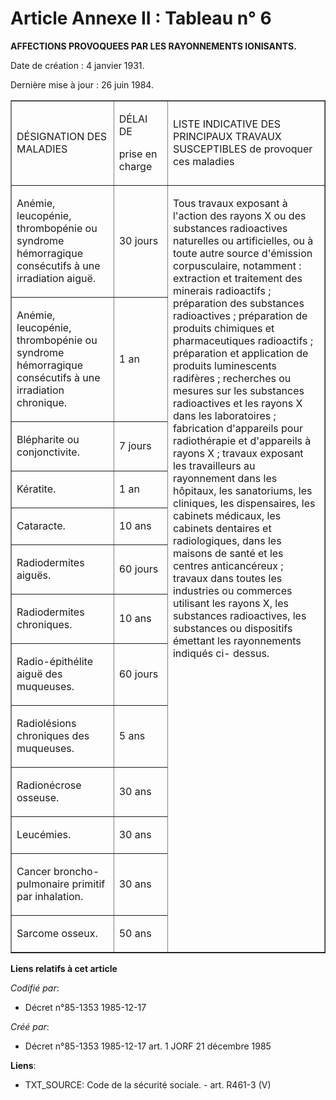 # Article Annexe II : Tableau n° 6

**AFFECTIONS PROVOQUEES PAR LES RAYONNEMENTS IONISANTS.**

Date de création : 4 janvier 1931. 

Dernière mise à jour : 26 juin 1984. 
<table align="center" border="1" cellpadding="0" cellspacing="0">
  <tbody>
    <tr>
      <td width="185">

DÉSIGNATION DES MALADIES

</td>
      <td width="86">

DÉLAI DE

prise en charge

</td>
      <td width="337">

LISTE INDICATIVE DES PRINCIPAUX TRAVAUX SUSCEPTIBLES de provoquer ces maladies

</td>
    </tr>
    <tr>
      <td valign="top" width="185">

Anémie, leucopénie, thrombopénie ou syndrome hémorragique consécutifs à une irradiation aiguë.

</td>
      <td width="86">

30 jours

</td>
      <td rowspan="13" valign="top" width="337">

Tous travaux exposant à l'action des rayons X ou des substances radioactives naturelles ou artificielles, ou à toute autre
source d'émission corpusculaire, notamment : extraction et traitement des minerais radioactifs ; préparation des substances
radioactives ; préparation de produits chimiques et pharmaceutiques radioactifs ; préparation et application de produits
luminescents radifères ; recherches ou mesures sur les substances radioactives et les rayons X dans les laboratoires ;
fabrication d'appareils pour radiothérapie et d'appareils à rayons X ; travaux exposant les travailleurs au rayonnement dans
les hôpitaux, les sanatoriums, les cliniques, les dispensaires, les cabinets médicaux, les cabinets dentaires et
radiologiques, dans les maisons de santé et les centres anticancéreux ; travaux dans toutes les industries ou commerces
utilisant les rayons X, les substances radioactives, les substances ou dispositifs émettant les rayonnements indiqués ci-
dessus. 

</td>
    </tr>
    <tr>
      <td valign="top" width="185">

Anémie, leucopénie, thrombopénie ou syndrome hémorragique consécutifs à une irradiation chronique.

</td>
      <td width="86">

1 an

</td>
    </tr>
    <tr>
      <td valign="top" width="185">

Blépharite ou conjonctivite.

</td>
      <td width="86">

7 jours

</td>
    </tr>
    <tr>
      <td valign="top" width="185">

Kératite.

</td>
      <td width="86">

1 an

</td>
    </tr>
    <tr>
      <td valign="top" width="185">

Cataracte.

</td>
      <td width="86">

10 ans

</td>
    </tr>
    <tr>
      <td valign="top" width="185">

Radiodermites aiguës.

</td>
      <td width="86">

60 jours

</td>
    </tr>
    <tr>
      <td valign="top" width="185">

Radiodermites chroniques.

</td>
      <td width="86">

10 ans

</td>
    </tr>
    <tr>
      <td valign="top" width="185">

Radio-épithélite aiguë des muqueuses.

</td>
      <td width="86">

60 jours

</td>
    </tr>
    <tr>
      <td valign="top" width="185">

Radiolésions chroniques des muqueuses.

</td>
      <td width="86">

5 ans

</td>
    </tr>
    <tr>
      <td valign="top" width="185">

Radionécrose osseuse.

</td>
      <td width="86">

30 ans

</td>
    </tr>
    <tr>
      <td valign="top" width="185">

Leucémies.

</td>
      <td width="86">

30 ans

</td>
    </tr>
    <tr>
      <td valign="top" width="185">

Cancer broncho-pulmonaire primitif par inhalation.

</td>
      <td width="86">

30 ans

</td>
    </tr>
    <tr>
      <td valign="top" width="185">

Sarcome osseux.

</td>
      <td width="86">

50 ans

</td>
    </tr>
  </tbody>
</table>

**Liens relatifs à cet article**

_Codifié par_:

  - Décret n°85-1353 1985-12-17

_Créé par_:

  - Décret n°85-1353 1985-12-17 art. 1 JORF 21 décembre 1985

**Liens**:

  - TXT_SOURCE: Code de la sécurité sociale. - art. R461-3 (V)
